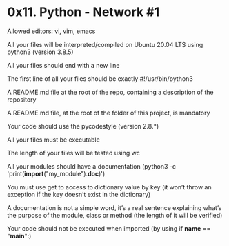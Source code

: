 # 0x11. Python - Network #1



Allowed editors: vi, vim, emacs

All your files will be interpreted/compiled on Ubuntu 20.04 LTS using python3 (version 3.8.5)

All your files should end with a new line

The first line of all your files should be exactly #!/usr/bin/python3

A README.md file at the root of the repo, containing a description of the repository

A README.md file, at the root of the folder of this project, is mandatory

Your code should use the pycodestyle (version 2.8.*)

All your files must be executable

The length of your files will be tested using wc

All your modules should have a documentation (python3 -c 'print(__import__("my_module").__doc__)')

You must use get to access to dictionary value by key (it won’t throw an exception if the key doesn’t exist in the dictionary)

A documentation is not a simple word, it’s a real sentence explaining what’s the purpose of the module, class or method (the length of it will be verified)

Your code should not be executed when imported (by using if __name__ == "__main__":)
